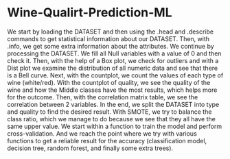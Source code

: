 # Wine-Qualirt-Prediction-ML
We start by loading the DATASET and then using the .head and .describe commands to get statistical information about our DATASET. Then, with .info, we get some extra information about the attributes. We continue by processing the DATASET. We fill all Null variables with a value of 0 and then check it. Then, with the help of a Box plot, we check for outliers and with a Dist plot we examine the distribution of all numeric data and see that there is a Bell curve. Next, with the countplot, we count the values of each type of wine (white/red). With the countplot of quality, we see the quality of the wine and how the Middle classes have the most results, which helps more for the outcome. Then, with the correlation matrix table, we see the correlation between 2 variables. In the end, we split the DATASET into type and quality to find the desired result. With SMOTE, we try to balance the class ratio, which we manage to do because we see that they all have the same upper value. We start within a function to train the model and perform cross-validation. And we reach the point where we try with various functions to get a reliable result for the accuracy (classification model, decision tree, random forest, and finally some extra trees).
